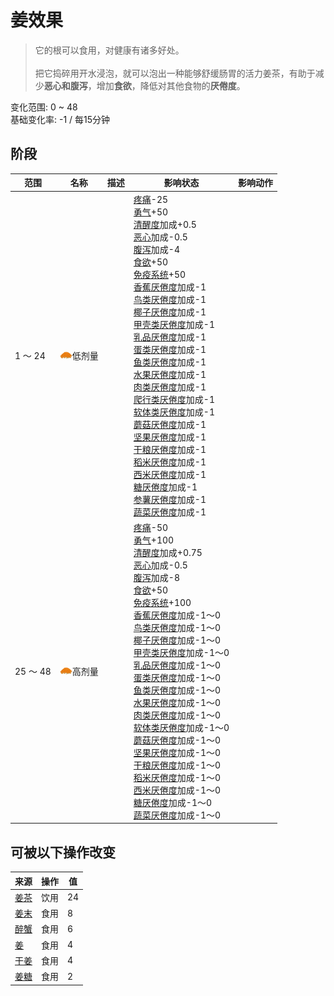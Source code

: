 # 姜效果  
> 它的根可以食用，对健康有诸多好处。<br><br>把它捣碎用开水浸泡，就可以泡出一种能够舒缓肠胃的活力姜茶，有助于减少<b>恶心和腹泻</b>，增加<b>食欲</b>，降低对其他食物的<b>厌倦度</b>。  
  
变化范围: 0 ~ 48  
基础变化率: -1 / 每15分钟  
## 阶段  
范围  |  名称  |  描述  |  影响状态  |  影响动作  
----  |  ----  |  ----  |  ----  |  ----  
1 ～ 24  |  <img decoding="async" src="Sprite/GingerGround.png" href="a.md" style="max-width:20px;max-height:20px;">低剂量  |    |  [疼痛](Pain.md)-25<br>[勇气](Courage.md)+50<br>[清醒度](Wakefulness.md)加成+0.5<br>[恶心](Nausea.md)加成-0.5<br>[腹泻](Diarrhoea.md)加成-4<br>[食欲](Appetite.md)+50<br>[免疫系统](ImmuneSystem.md)+50<br>[香蕉<nobr>厌倦度</nobr>](SaturationBananas.md)加成-1<br>[鸟类<nobr>厌倦度</nobr>](SaturationBird.md)加成-1<br>[椰子<nobr>厌倦度</nobr>](SaturationCoconuts.md)加成-1<br>[甲壳类<nobr>厌倦度</nobr>](SaturationCrustaceans.md)加成-1<br>[乳品<nobr>厌倦度</nobr>](SaturationDairy.md)加成-1<br>[蛋类<nobr>厌倦度</nobr>](SaturationEggs.md)加成-1<br>[鱼类<nobr>厌倦度</nobr>](SaturationFish.md)加成-1<br>[水果<nobr>厌倦度</nobr>](SaturationFruits.md)加成-1<br>[肉类<nobr>厌倦度</nobr>](SaturationMeat.md)加成-1<br>[爬行类厌倦度](SaturationReptile.md)加成-1<br>[软体类<nobr>厌倦度</nobr>](SaturationMollusks.md)加成-1<br>[蘑菇<nobr>厌倦度</nobr>](SaturationMushrooms.md)加成-1<br>[坚果<nobr>厌倦度</nobr>](SaturationNuts.md)加成-1<br>[干粮<nobr>厌倦度</nobr>](SaturationRations.md)加成-1<br>[稻米<nobr>厌倦度</nobr>](SaturationRice.md)加成-1<br>[西米<nobr>厌倦度</nobr>](SaturationSago.md)加成-1<br>[糖<nobr>厌倦度</nobr>](SaturationSugar.md)加成-1<br>[参薯<nobr>厌倦度</nobr>](SaturationYam.md)加成-1<br>[蔬菜<nobr>厌倦度</nobr>](SaturationVegetables.md)加成-1  |    
25 ～ 48  |  <img decoding="async" src="Sprite/GingerGround.png" href="a.md" style="max-width:20px;max-height:20px;">高剂量  |    |  [疼痛](Pain.md)-50<br>[勇气](Courage.md)+100<br>[清醒度](Wakefulness.md)加成+0.75<br>[恶心](Nausea.md)加成-0.5<br>[腹泻](Diarrhoea.md)加成-8<br>[食欲](Appetite.md)+50<br>[免疫系统](ImmuneSystem.md)+100<br>[香蕉<nobr>厌倦度</nobr>](SaturationBananas.md)加成-1～0<br>[鸟类<nobr>厌倦度</nobr>](SaturationBird.md)加成-1～0<br>[椰子<nobr>厌倦度</nobr>](SaturationCoconuts.md)加成-1～0<br>[甲壳类<nobr>厌倦度</nobr>](SaturationCrustaceans.md)加成-1～0<br>[乳品<nobr>厌倦度</nobr>](SaturationDairy.md)加成-1～0<br>[蛋类<nobr>厌倦度</nobr>](SaturationEggs.md)加成-1～0<br>[鱼类<nobr>厌倦度</nobr>](SaturationFish.md)加成-1～0<br>[水果<nobr>厌倦度</nobr>](SaturationFruits.md)加成-1～0<br>[肉类<nobr>厌倦度</nobr>](SaturationMeat.md)加成-1～0<br>[软体类<nobr>厌倦度</nobr>](SaturationMollusks.md)加成-1～0<br>[蘑菇<nobr>厌倦度</nobr>](SaturationMushrooms.md)加成-1～0<br>[坚果<nobr>厌倦度</nobr>](SaturationNuts.md)加成-1～0<br>[干粮<nobr>厌倦度</nobr>](SaturationRations.md)加成-1～0<br>[稻米<nobr>厌倦度</nobr>](SaturationRice.md)加成-1～0<br>[西米<nobr>厌倦度</nobr>](SaturationSago.md)加成-1～0<br>[糖<nobr>厌倦度</nobr>](SaturationSugar.md)加成-1～0<br>[蔬菜<nobr>厌倦度</nobr>](SaturationVegetables.md)加成-1～0  |    
## 可被以下操作改变  
来源  |  操作  |  值  
----  |  ----  |  ----  
[姜茶](LQ_GingerTea.md)  |  饮用  |  24  
[姜末](GingerGround.md)  |  食用  |  8  
[醉蟹](DrunkenCrab.md)  |  食用  |  6  
[姜](Ginger.md)  |  食用  |  4  
[干姜](GingerDried.md)  |  食用  |  4  
[姜糖](CandiedGinger.md)  |  食用  |  2  
